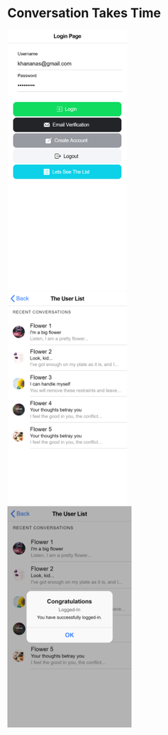 ﻿# Conversation Takes Time
 
<img src="screenshots/homepage.png" width="270"> <img src="screenshots/list.png" width="270"> <img src="screenshots/alert_login.png" width="280">



